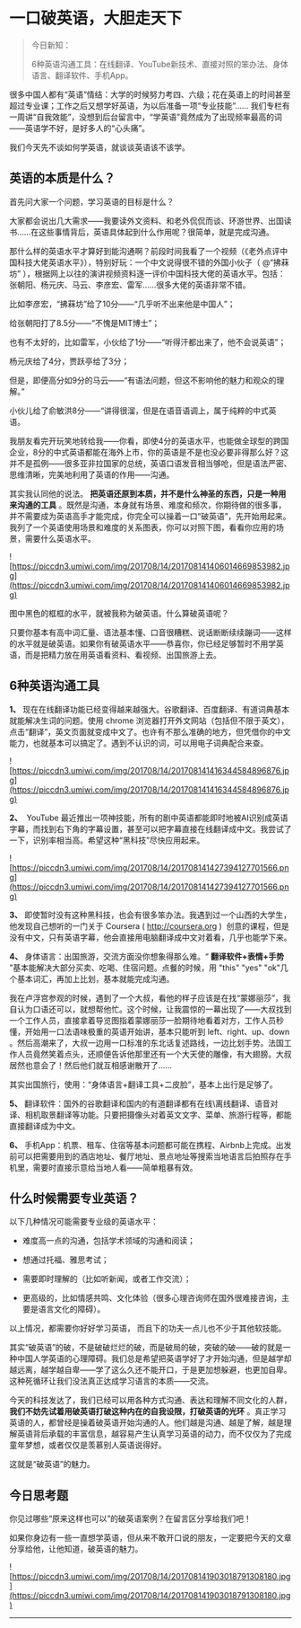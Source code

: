 # 一口破英语，大胆走天下

> 今日新知：
> 
> 6种英语沟通工具：在线翻译、YouTube新技术、直接对照的笨办法、身体语言、翻译软件、手机App。

很多中国人都有“英语”情结：大学的时候努力考四、六级；花在英语上的时间甚至超过专业课；工作之后又想学好英语，为以后准备一项“专业技能”…… 我们专栏有一周讲“自我效能”，没想到后台留言中，“学英语”竟然成为了出现频率最高的词——英语学不好，是好多人的“心头痛”。

我们今天先不谈如何学英语，就谈谈英语该不该学。

## 英语的本质是什么？

首先问大家一个问题，学习英语的目标是什么？

大家都会说出几大需求——我要读外文资料、和老外侃侃而谈、环游世界、出国读书……在这些事情背后，英语具体起到什么作用呢？很简单，就是完成沟通。

那什么样的英语水平才算好到能沟通啊？前段时间我看了一个视频（《老外点评中国科技大佬英语水平》），特别好玩：一个中文说得很不错的外国小伙子（ @“拂菻坊” ），根据网上以往的演讲视频资料逐一评价中国科技大佬的英语水平。包括：张朝阳、杨元庆、马云、李彦宏、雷军……很多大佬的英语非常不错。

比如李彦宏，“拂菻坊”给了10分——“几乎听不出来他是中国人”；

给张朝阳打了8.5分——“不愧是MIT博士”；

也有不太好的，比如雷军，小伙给了1分——“听得汗都出来了，他不会说英语”；

杨元庆给了4分，贾跃亭给了3分；

但是，即便高分如9分的马云——“有语法问题，但这不影响他的魅力和观众的理解。”

小伙儿给了俞敏洪8分——“讲得很溜，但是在语音语调上，属于纯粹的中式英语。

我朋友看完开玩笑地转给我——你看，即使4分的英语水平，也能做全球型的跨国企业，8分的中式英语都能在海外上市，你的英语是不是也没必要非得那么好？这并不是孤例——很多亚非拉国家的总统，英语口语发音相当够呛，但是语法严密、思维清晰，完美地利用了英语的作用——沟通。

其实我认同他的说法。 **把英语还原到本质，并不是什么神圣的东西，只是一种用来沟通的工具** 。既然是沟通，本身就有场景、难度和频次，你期待做的很多事，并不需要成为英语高手才能完成，你完全可以操着一口“破英语”，先开始用起来。我列了一个英语使用场景和难度的关系图表，你可以对照下图，看看你应用的场景，需要什么英语水平。

![https://piccdn3.umiwi.com/img/201708/14/201708141406014669853982.jpg](https://piccdn3.umiwi.com/img/201708/14/201708141406014669853982.jpg)

图中黑色的框框的水平，就被我称为破英语。什么算破英语呢？

只要你基本有高中词汇量、语法基本懂、口音很糟糕、说话断断续续蹦词——这样的水平就是破英语。如果你有破英语水平——恭喜你，你已经足够暂时不用学英语，而是把精力放在用英语看资料、看视频、出国旅游上去。

## 6种英语沟通工具

 **1、** 现在在线翻译功能已经变得越来越强大。谷歌翻译、百度翻译、有道词典基本就能解决生词的问题。使用 chrome 浏览器打开外文网站（包括但不限于英文），点击“翻译”，英文页面就变成中文了。也许有不那么准确的地方，但凭借你的中文能力，也就基本可以搞定了。遇到不认识的词，可以用电子词典配合来查。

![https://piccdn3.umiwi.com/img/201708/14/201708141416344584896876.jpg](https://piccdn3.umiwi.com/img/201708/14/201708141416344584896876.jpg)

 **2、**  YouTube 最近推出一项神技能，所有的剧中英语都能即时地被AI识别成英语字幕，而找到右下角的字幕设置，甚至可以把字幕直接在线翻译成中文。我尝试了一下，识别率相当高。希望这种“黑科技”尽快应用起来。

![https://piccdn3.umiwi.com/img/201708/14/201708141427394127701566.png](https://piccdn3.umiwi.com/img/201708/14/201708141427394127701566.png)

 **3、** 即使暂时没有这种黑科技，也会有很多笨办法。我遇到过一个山西的大学生，他发现自己想听的一门关于 Coursera ( http://coursera.org )  创意的课程，但是没有中文，只有英语字幕，他会直接用电脑翻译成中文对着看，几乎也能学下来。

 **4、** 身体语言：出国旅游，交流方面没你想象得那么难。“ **翻译软件+表情+手势** ”基本能解决大部分买卖、吃喝、住宿问题。点餐的时候，用 "this" "yes" "ok"几个基本词汇，再加上比划，基本就能完成沟通。

我在卢浮宫参观的时候，遇到了一个大叔，看他的样子应该是在找“蒙娜丽莎”，我自认为口语还可以，就想帮他忙。这个时候，让我震惊的一幕出现了——大叔找到一个工作人员，直接拿着导览图指着蒙娜丽莎一脸期待地看着对方，工作人员秒懂，开始用一口法语味极重的英语开始讲，基本只能听到 left、right、up、down 。然后高潮来了，大叔一边用一口标准的东北话复述路线，一边比划手势。法国工作人员竟然笑着点头，还顺便告诉他那里还有一个大天使的雕像，有大翅膀。大叔居然也意会了！然后他们就互相感谢散开了……

其实出国旅行，使用：“身体语言+翻译工具+二皮脸”，基本上出行是足够了。

 **5、** 翻译软件：国外的谷歌翻译和国内的有道翻译都有在线\离线翻译、语音对译、相机取景翻译等功能。只要把摄像头对着英文文字、菜单、旅游行程等，都能直接翻译成为中文。

 **6、** 手机App：机票、租车、住宿等基本问题都可能在携程、Airbnb上完成。出发前可以把需要用到的酒店地址、餐厅地址、景点地址等搜索当地语言后拍照存在手机里，需要时直接示意给当地人看——简单粗暴有效。

## 什么时候需要专业英语？

以下几种情况可能需要专业级的英语水平：

* 难度高一点的沟通，包括学术领域的沟通和阅读；

* 想通过托福、雅思考试；

* 需要即时理解的（比如听新闻，或者工作交流）；

* 更高级的，比如情感共鸣、文化体验（很多心理咨询师在国外很难接咨询，主要是语言文化的障碍）。

以上情况，都需要你好好学习英语， 而且下的功夫一点儿也不少于其他软技能。

其实“破英语”的破，不是破破烂烂的破，而是破局的破，突破的破——破的就是一种中国人学英语的心理障碍。我们总是希望把英语学好了才开始沟通，但是越学却越远离，越学越自卑——学了这么久还不能开口，于是更加想躲避，也更加自卑。这种死循环让我们没法真正达成学习语言的本质——交流。

今天的科技发达了，我们已经可以用各种方式沟通、表达和理解不同文化的人群， **我们不妨先试着用破英语打破这种内在的自我设限，打破英语的光环** 。真正学习英语的人，都曾经是操着破英语开始沟通的人。他们越是沟通、越是了解，越是理解英语背后承载的丰富信息，越容易产生认真学习英语的动力，而不仅仅为了完成童年梦想，或者仅仅是羡慕别人英语说得好。

这就是“破英语”的魅力。

## 今日思考题

你见过哪些“原来这样也可以”的破英语案例？在留言区分享给我们吧！

如果你身边有一些一直想学英语，但从来不敢开口说的朋友，一定要把今天的文章分享给他，让他知道，破英语的魅力。

![https://piccdn3.umiwi.com/img/201708/14/201708141903018791308180.jpg](https://piccdn3.umiwi.com/img/201708/14/201708141903018791308180.jpg)

---
